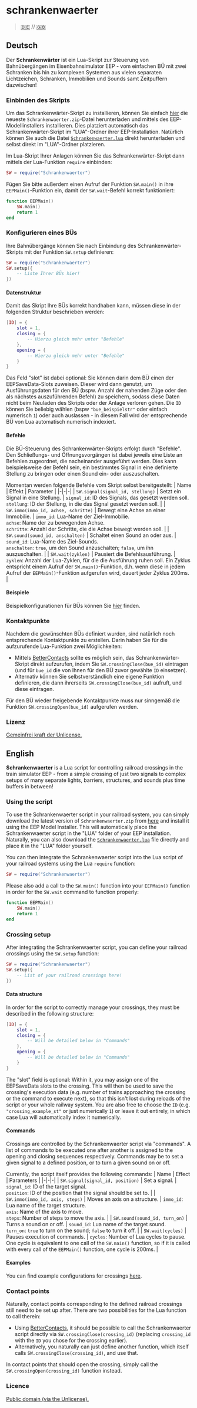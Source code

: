 # schrankenwaerter
> [🇩🇪](#deutsch) // [🇬🇧](#english)

## Deutsch
Der **Schrankenwärter** ist ein Lua-Skript zur Steuerung von Bahnübergängen im
Eisenbahnsimulator EEP - vom einfachen BÜ mit zwei Schranken bis hin zu
komplexen Systemen aus vielen separaten Lichtzeichen, Schranken, Immobilien und
Sounds samt Zeitpuffern dazwischen!

### Einbinden des Skripts
Um das Schrankenwärter-Skript zu installieren, können Sie einfach
[hier](https://github.com/anjo0803/schrankenwaerter/releases) die neueste
`Schrankenwaerter.zip`-Datei herunterladen und mittels des EEP-Modellinstallers
installieren. Dies platziert automatisch das Schrankenwärter-Skript im
"LUA"-Ordner ihrer EEP-Installation. Natürlich können Sie auch die Datei
[`Schrankenwaerter.lua`](https://github.com/anjo0803/schrankenwaerter/blob/main/Schrankenwaerter.lua)
direkt herunterladen und selbst direkt im "LUA"-Ordner platzieren.

Im Lua-Skript Ihrer Anlagen können Sie das Schrankenwärter-Skript dann mittels
der Lua-Funktion `require` einbinden:
```lua
SW = require("Schrankenwaerter")
```
Fügen Sie bitte außerdem einen Aufruf der Funktion `SW.main()` in ihre
`EEPMain()`-Funktion ein, damit der `SW.wait`-Befehl korrekt funktioniert:
```lua
function EEPMain()
	SW.main()
	return 1
end
```

### Konfigurieren eines BÜs
Ihre Bahnübergänge können Sie nach Einbindung des Schrankenwärter-Skripts mit
der Funktion `SW.setup` definieren:
```lua
SW = require("Schrankenwaerter")
SW.setup({
	-- Liste Ihrer BÜs hier!
})
```

#### Datenstruktur
Damit das Skript Ihre BÜs korrekt handhaben kann, müssen diese in der folgenden
Struktur beschrieben werden:
```lua
[ID] = {
	slot = 1,
	closing = {
		-- Hierzu gleich mehr unter "Befehle"
	},
	opening = {
		-- Hierzu gleich mehr unter "Befehle"
	}
}
```
Das Feld "slot" ist dabei optional: Sie können darin dem BÜ einen der
EEPSaveData-Slots zuweisen. Dieser wird dann genutzt, um Ausführungsdaten für
den BÜ (bspw. Anzahl der nahenden Züge oder den als nächstes auszuführenden
Befehl) zu speichern, sodass diese Daten nicht beim Neuladen des Skripts oder
der Anlage verloren gehen. Die `ID` können Sie beliebig wählen (bspw
`"bue_beispielstr"` oder einfach numerisch `1`) oder auch auslassen - in diesem
Fall wird der entsprechende BÜ von Lua automatisch numerisch indexiert.

#### Befehle
Die BÜ-Steuerung des Schrankenwärter-Skripts erfolgt durch "Befehle". Den
Schließungs- und Öffnungsvorgängen ist dabei jeweils eine Liste an Befehlen
zugeordnet, die nacheinander ausgeführt werden. Dies kann beispielsweise der
Befehl sein, ein bestimmtes Signal in eine definierte Stellung zu bringen oder
einen Sound ein- oder auszuschalten.

Momentan werden folgende Befehle vom Skript selbst bereitgestellt:
| Name | Effekt | Parameter |
|-|-|-|
| `SW.signal(signal_id, stellung)` | Setzt ein Signal in eine Stellung. | `signal_id`: ID des Signals, das gesetzt werden soll.<br>`stellung`: ID der Stellung, in die das Signal gesetzt werden soll. |
| `SW.immo(immo_id, achse, schritte)` | Bewegt eine Achse an einer Immobilie. | `immo_id`: Lua-Name der Ziel-Immobilie.<br>`achse`: Name der zu bewegenden Achse.<br>`schritte`: Anzahl der Schritte, die die Achse bewegt werden soll. |
| `SW.sound(sound_id, anschalten)` | Schaltet einen Sound an oder aus. | `sound_id`: Lua-Name des Ziel-Sounds.<br>`anschalten`: `true`, um den Sound anzuschalten; `false`, um ihn auszuschalten. |
| `SW.wait(zyklen)` | Pausiert die Befehlsausführung. | `zyklen`: Anzahl der Lua-Zyklen, für die die Ausführung ruhen soll. Ein Zyklus entspricht einem Aufruf der `SW.main()`-Funktion, d.h. wenn diese in jedem Aufruf der `EEPMain()`-Funktion aufgerufen wird, dauert jeder Zyklus 200ms. |

#### Beispiele
Beispielkonfigurationen für BÜs können Sie
[hier](https://github.com/anjo0803/schrankenwaerter/blob/main/Examples.lua)
finden.

### Kontaktpunkte
Nachdem die gewünschten BÜs definiert wurden, sind natürlich noch entsprechende
Kontaktpunkte zu erstellen. Darin haben Sie für die aufzurufende Lua-Funktion
zwei Möglichkeiten:

- Mittels [BetterContacts](https://github.com/EEP-Benny/BetterContacts) sollte
  es möglich sein, das Schrankenwärter-Skript direkt aufzurufen, indem Sie
  `SW.crossingClose(bue_id)` eintragen (und für `bue_id` die von Ihnen für den
  BÜ zuvor gewählte `ID` einsetzen).
- Alternativ können Sie selbstverständlich eine eigene Funktion definieren, die
  dann ihrerseits `SW.crossingClose(bue_id)` aufruft, und diese eintragen.

Für den BÜ wieder freigebende Kontaktpunkte muss nur sinngemäß die Funktion
`SW.crossingOpen(bue_id)` aufgerufen werden.

### Lizenz
[Gemeinfrei kraft der Unlicense.](https://github.com/anjo0803/schrankenwaerter/blob/main/UNLICENSE.txt)

## English
**Schrankenwaerter** is a Lua script for controlling railroad crossings in the
train simulator EEP - from a simple crossing of just two signals to complex
setups of many separate lights, barriers, structures, and sounds plus time
buffers in between!

### Using the script
To use the Schrankenwaerter script in your railroad system, you can simply
download the latest version of `Schrankenwaerter.zip` from
[here](https://github.com/anjo0803/schrankenwaerter/releases) and install it
using the EEP Model Installer. This will automatically place the
Schrankenwaerter script in the "LUA" folder of your EEP installation.
Naturally, you can also download the
[`Schrankenwaerter.lua`](https://github.com/anjo0803/schrankenwaerter/blob/main/Schrankenwaerter.lua)
file directly and place it in the "LUA" folder yourself.

You can then integrate the Schrankenwaerter script into the Lua script of your
railroad systems using the Lua `require` function:
```lua
SW = require("Schrankenwaerter")
```
Please also add a call to the `SW.main()` function into your `EEPMain()`
function in order for the `SW.wait` command to function properly:
```lua
function EEPMain()
	SW.main()
	return 1
end
```

### Crossing setup
After integrating the Schrankenwaerter script, you can define your railroad
crossings using the `SW.setup` function:
```lua
SW = require("Schrankenwaerter")
SW.setup({
	-- List of your railroad crossings here!
})
```

#### Data structure
In order for the script to correctly manage your crossings, they must be
described in the following structure:
```lua
[ID] = {
	slot = 1,
	closing = {
		-- Will be detailed below in "Commands"
	},
	opening = {
		-- Will be detailed below in "Commands"
	}
}
```
The "slot" field is optional: Within it, you may assign one of the EEPSaveData
slots to the crossing. This will then be used to save the crossing's execution
data (e.g. number of trains approaching the crossing or the command to execute
next), so that this isn't lost during reloads of the script or your whole
railway system. You are also free to choose the `ID` (e.g.
`"crossing_example_st"` or just numerically `1`) or leave it out entirely, in
which case Lua will automatically index it numerically.

#### Commands
Crossings are controlled by the Schrankenwaerter script via "commands". A list
of commands to be executed one after another is assigned to the opening and
closing sequences respectively. Commands may be to set a given signal to a
defined position, or to turn a given sound on or off.

Currently, the script itself provides the following commands:
| Name | Effect | Parameters |
|-|-|-|
| `SW.signal(signal_id, position)` | Set a signal. | `signal_id`: ID of the target signal.<br>`position`: ID of the position that the signal should be set to. |
| `SW.immo(immo_id, axis, steps)` | Moves an axis on a structure. | `immo_id`: Lua name of the target structure.<br>`axis`: Name of the axis to move.<br>`steps`: Number of steps to move the axis. |
| `SW.sound(sound_id, turn_on)` | Turns a sound on or off. | `sound_id`: Lua name of the target sound.<br>`turn_on`: `true` to turn on the sound; `false` to turn it off. |
| `SW.wait(cycles)` | Pauses execution of commands. | `cycles`: Number of Lua cycles to pause. One cycle is equivalent to one call of the `SW.main()` function, so if it is called with every call of the `EEPMain()` function, one cycle is 200ms. |

#### Examples
You can find example configurations for crossings
[here](https://github.com/anjo0803/schrankenwaerter/blob/main/Examples.lua).

### Contact points
Naturally, contact points corresponding to the defined railroad crossings still
need to be set up after. There are two possibilities for the Lua function to
call therein:

- Using [BetterContacts](https://github.com/EEP-Benny/BetterContacts), it
  should be possible to call the Schrankenwaerter script directly via
  `SW.crossingClose(crossing_id)` (replacing `crossing_id` with the `ID` you
  chose for the crossing earlier).
- Alternatively, you naturally can just define another function, which itself
  calls `SW.crossingClose(crossing_id)`, and use that.

In contact points that should open the crossing, simply call the
`SW.crossingOpen(crossing_id)` function instead.

### Licence
[Public domain (via the Unlicense).](https://github.com/anjo0803/schrankenwaerter/blob/main/UNLICENSE.txt)
